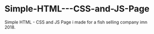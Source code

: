 # Simple-HTML---CSS-and-JS-Page
Simple HTML - CSS and JS Page i made for a fish selling company imn 2018.
